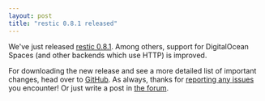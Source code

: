 ```yaml
---
layout: post
title: "restic 0.8.1 released"
---
```


We've just released [restic 0.8.1](https://github.com/restic/restic/releases/tag/v0.8.1). Among others, support for DigitalOcean Spaces (and other backends which use HTTP) is improved.

For downloading the new release and see a more detailed list of important changes, head over to [GitHub](https://github.com/restic/restic/releases/tag/v0.8.1). As always, thanks for [reporting any issues](https://github.com/restic/restic/issues/new) you encounter! Or just write a post in [the forum](https://forum.restic.net).
